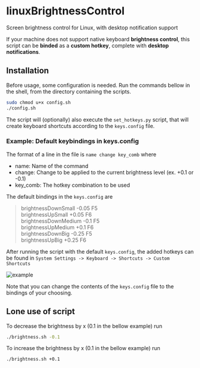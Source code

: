 # linuxBrightnessControl
Screen brightness control for Linux, with desktop notification support

If your machine does not support native keyboard **brightness control**, this script can be **binded** as a **custom hotkey**, complete with **desktop notifications**.

## Installation

Before usage, some configuration is needed. Run the commands bellow in the shell, from the directory containing the scripts.

```bash
sudo chmod u+x config.sh
./config.sh
```

The script will (optionally) also execute the ```set_hotkeys.py``` script, that will create keyboard shortcuts according to the ```keys.config``` file.

### Example: Default keybindings in keys.config

The format of a line in the file is
```name change key_comb``` where
* name: Name of the command
* change: Change to be applied to the current brightness level (ex. +0.1 or -0.1)
* key_comb: The hotkey combination to be used

The default bindings in the ```keys.config``` are
  
>brightnessDownSmall -0.05 F5  
>brightnessUpSmall +0.05 F6  
>brightnessDownMedium -0.1 <Control>F5  
>brightnessUpMedium +0.1 <Control>F6  
>brightnessDownBig -0.25 <Control><Shift>F5  
>brightnessUpBig +0.25 <Control><Shift>F6  

After running the script with the default ```keys.config```, the added hotkeys can be found in ```System Settings -> Keyboard -> Shortcuts -> Custom Shortcuts```

![example](example.png)

Note that you can change the contents of the ```keys.config``` file to the bindings of your choosing.

## Lone use of script

To decrease the brightness by x (0.1 in the bellow example) run

```bash
./brightness.sh -0.1
```

To increase the brightness by x (0.1 in the bellow example) run

```bash
./brightness.sh +0.1
```
